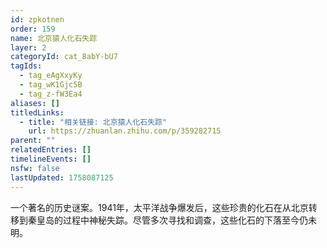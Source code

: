 ```yaml
---
id: zpkotnen
order: 159
name: 北京猿人化石失踪
layer: 2
categoryId: cat_8abY-bU7
tagIds:
  - tag_eAgXxyKy
  - tag_wK1Gjc5B
  - tag_z-fW3Ea4
aliases: []
titledLinks:
  - title: "相关链接: 北京猿人化石失踪"
    url: https://zhuanlan.zhihu.com/p/359282715
parent: ""
relatedEntries: []
timelineEvents: []
nsfw: false
lastUpdated: 1758087125
---
```


一个著名的历史谜案。1941年，太平洋战争爆发后，这些珍贵的化石在从北京转移到秦皇岛的过程中神秘失踪。尽管多次寻找和调查，这些化石的下落至今仍未明。